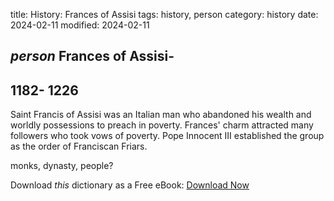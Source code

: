 title: History: Frances of Assisi
tags: history, person
category: history
date: 2024-02-11
modified: 2024-02-11

## _person_  Frances of Assisi-
  1182-
1226
-
Saint Francis of Assisi
  was an Italian man who abandoned his wealth and worldly possessions
  to preach in poverty.  Frances' charm attracted many followers who
  took vows of poverty.  Pope Innocent III established the group as
  the order of Franciscan Friars.

 monks, dynasty, people?

Download *this* dictionary as a Free eBook: [Download Now]({static}static/CairnsHistoryDictionary.pdf)

